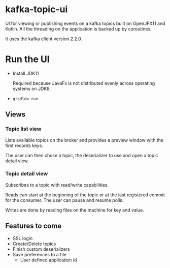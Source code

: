 # kafka-topic-ui

UI for viewing or publishing events on a kafka topics built on OpenJFX11 and Kotlin. All the threading on the application
is backed up by coroutines.

It uses the kafka client version 2.2.0.

# Run the UI

- Install JDK11
  
  Required because JavaFx is not distributed evenly across operating systems on JDK8.

- `gradlew run`

## Views

### Topic list view

Lists available topics on the broker and provides a preview window with the first records keys.

The user can then chose a topic, the deserializer to use and open a topic detail view.

### Topic detail view

Subscribes to a topic with read/write capabilities.

Reads can start at the beginning of the topic or at the last registered commit for the consumer. The user can pause
and resume polls.

Writes are done by reading files on the machine for key and value.

## Features to come

- SSL login
- Create/Delete topics
- Finish custom deserializers
- Save preferences to a file
    - User defined application id